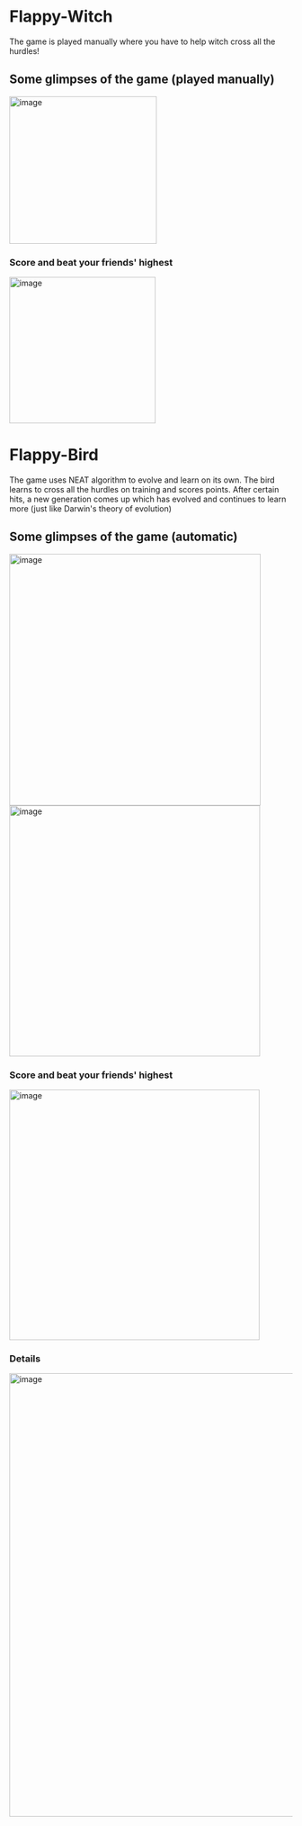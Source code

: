 # Flappy-Witch
The game is played manually where you have to help witch cross all the hurdles!

## Some glimpses of the game (played manually)
<img width="262" alt="image" src="https://github.com/NandiniMehta0603/Flappy-Witch/assets/84312981/e9700e3e-925b-4bc4-a25c-51628adcf446">

### Score and beat your friends' highest

<img width="260" alt="image" src="https://github.com/NandiniMehta0603/Flappy-Witch/assets/84312981/cd143b9d-84ab-459b-a708-f0b5ce878699">


# Flappy-Bird
The game uses NEAT algorithm to evolve and learn on its own. The bird learns to cross all the hurdles on training and scores points. After certain hits, a new generation comes up which has evolved and continues to learn more (just like Darwin's theory of evolution)

## Some glimpses of the game (automatic)
<img width="447" alt="image" src="https://github.com/NandiniMehta0603/Flappy-Witch/assets/84312981/3d9f0747-d5b5-4e2f-97b8-3907ec27a1f2">

<img width="446" alt="image" src="https://github.com/NandiniMehta0603/Flappy-Witch/assets/84312981/f6e2860f-a213-4852-9d4c-3a7f0b2334ca">

### Score and beat your friends' highest
<img width="445" alt="image" src="https://github.com/NandiniMehta0603/Flappy-Witch/assets/84312981/32571caf-ce93-4dc6-bb11-416c0c2cfbf4">

### Details
<img width="788" alt="image" src="https://github.com/NandiniMehta0603/Flappy-Witch/assets/84312981/93c71fea-a761-4eaf-ae72-70a248f425bb">




